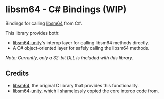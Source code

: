 # libsm64 - C# Bindings (WIP)

Bindings for calling [libsm64](https://github.com/libsm64/libsm64) from C#.

This library provides both:
- [libsm64-unity](https://github.com/libsm64/libsm64-unity)'s interop layer for calling libsm64 methods directly.
- A C# object-oriented layer for safely calling the libsm64 methods.

_Note: Currently, only a 32-bit DLL is included with this library._

## Credits

- [libsm64](https://github.com/libsm64/libsm64), the original C library that provides this functionality.
- [libsm64-unity](https://github.com/libsm64/libsm64-unity), which I shamelessly copied the core interop code from.
